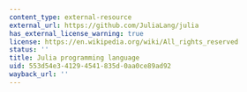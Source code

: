 ```yaml
---
content_type: external-resource
external_url: https://github.com/JuliaLang/julia
has_external_license_warning: true
license: https://en.wikipedia.org/wiki/All_rights_reserved
status: ''
title: Julia programming language
uid: 553d54e3-4129-4541-835d-0aa0ce89ad92
wayback_url: ''
---
```


